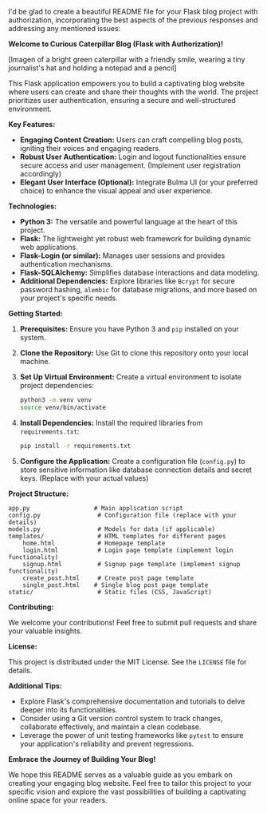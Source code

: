 I'd be glad to create a beautiful README file for your Flask blog project with authorization, incorporating the best aspects of the previous responses and addressing any mentioned issues:

**Welcome to Curious Caterpillar Blog (Flask with Authorization)!**

[Imagen of a bright green caterpillar with a friendly smile, wearing a tiny journalist's hat and holding a notepad and a pencil]

This Flask application empowers you to build a captivating blog website where users can create and share their thoughts with the world. The project prioritizes user authentication, ensuring a secure and well-structured environment.

**Key Features:**

* **Engaging Content Creation:** Users can craft compelling blog posts, igniting their voices and engaging readers.
* **Robust User Authentication:** Login and logout functionalities ensure secure access and user management. (Implement user registration accordingly)
* **Elegant User Interface (Optional):** Integrate Bulma UI (or your preferred choice) to enhance the visual appeal and user experience.

**Technologies:**

* **Python 3:** The versatile and powerful language at the heart of this project.
* **Flask:** The lightweight yet robust web framework for building dynamic web applications.
* **Flask-Login (or similar):** Manages user sessions and provides authentication mechanisms.
* **Flask-SQLAlchemy:** Simplifies database interactions and data modeling.
* **Additional Dependencies:** Explore libraries like `Bcrypt` for secure password hashing, `alembic` for database migrations, and more based on your project's specific needs.

**Getting Started:**

1. **Prerequisites:** Ensure you have Python 3 and `pip` installed on your system.
2. **Clone the Repository:** Use Git to clone this repository onto your local machine.
3. **Set Up Virtual Environment:** Create a virtual environment to isolate project dependencies:

   ```bash
   python3 -m venv venv
   source venv/bin/activate
   ```

4. **Install Dependencies:** Install the required libraries from `requirements.txt`:

   ```bash
   pip install -r requirements.txt
   ```

5. **Configure the Application:** Create a configuration file (`config.py`) to store sensitive information like database connection details and secret keys. (Replace with your actual values)

**Project Structure:**

```
app.py                  # Main application script
config.py                # Configuration file (replace with your details)
models.py                # Models for data (if applicable)
templates/               # HTML templates for different pages
    home.html            # Homepage template
    login.html           # Login page template (implement login functionality)
    signup.html          # Signup page template (implement signup functionality)
    create_post.html     # Create post page template
    single_post.html    # Single blog post page template
static/                  # Static files (CSS, JavaScript)
```

**Contributing:**

We welcome your contributions! Feel free to submit pull requests and share your valuable insights.

**License:**

This project is distributed under the MIT License. See the `LICENSE` file for details.

**Additional Tips:**

* Explore Flask's comprehensive documentation and tutorials to delve deeper into its functionalities.
* Consider using a Git version control system to track changes, collaborate effectively, and maintain a clean codebase.
* Leverage the power of unit testing frameworks like `pytest` to ensure your application's reliability and prevent regressions.

**Embrace the Journey of Building Your Blog!**

We hope this README serves as a valuable guide as you embark on creating your engaging blog website. Feel free to tailor this project to your specific vision and explore the vast possibilities of building a captivating online space for your readers.
